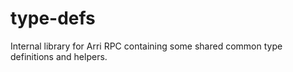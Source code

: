 # type-defs

Internal library for Arri RPC containing some shared common type definitions and helpers.
